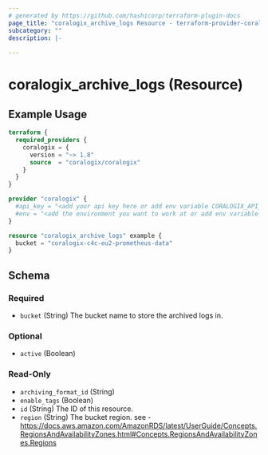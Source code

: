 ```yaml
---
# generated by https://github.com/hashicorp/terraform-plugin-docs
page_title: "coralogix_archive_logs Resource - terraform-provider-coralogix"
subcategory: ""
description: |-
  
---
```


# coralogix_archive_logs (Resource)



## Example Usage

```terraform
terraform {
  required_providers {
    coralogix = {
      version = "~> 1.8"
      source  = "coralogix/coralogix"
    }
  }
}

provider "coralogix" {
  #api_key = "<add your api key here or add env variable CORALOGIX_API_KEY>"
  #env = "<add the environment you want to work at or add env variable CORALOGIX_ENV>"
}

resource "coralogix_archive_logs" example {
  bucket = "coralogix-c4c-eu2-prometheus-data"
}
```

<!-- schema generated by tfplugindocs -->
## Schema

### Required

- `bucket` (String) The bucket name to store the archived logs in.

### Optional

- `active` (Boolean)

### Read-Only

- `archiving_format_id` (String)
- `enable_tags` (Boolean)
- `id` (String) The ID of this resource.
- `region` (String) The bucket region. see - https://docs.aws.amazon.com/AmazonRDS/latest/UserGuide/Concepts.RegionsAndAvailabilityZones.html#Concepts.RegionsAndAvailabilityZones.Regions

